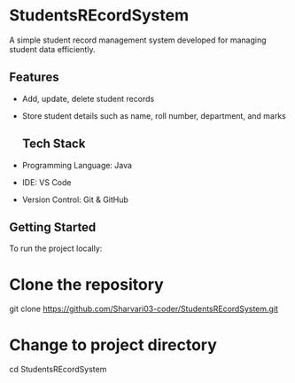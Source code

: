 # StudentsREcordSystem

A simple student record management system developed for managing student data efficiently.

## Features

- Add, update, delete student records
- Store student details such as name, roll number, department, and marks

  ## Tech Stack

- Programming Language: Java 
- IDE: VS Code 
- Version Control: Git & GitHub

## Getting Started

To run the project locally:

# Clone the repository
git clone https://github.com/Sharvari03-coder/StudentsREcordSystem.git

# Change to project directory
cd StudentsREcordSystem
